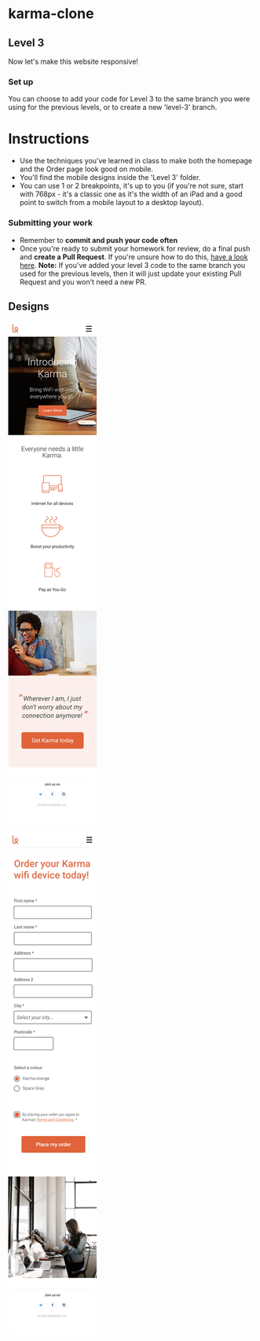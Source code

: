 # karma-clone
## Level 3

Now let's make this website responsive! 

### Set up

You can choose to add your code for Level 3 to the same branch you were using for the previous levels, or to create a new 'level-3' branch. 

# Instructions

- Use the techniques you've learned in class to make both the homepage and the Order page look good on mobile. 
- You'll find the mobile designs inside the 'Level 3' folder. 
- You can use 1 or 2 breakpoints, it's up to you (if you're not sure, start with 768px - it's a classic one as it's the width of an iPad and a good point to switch from a mobile layout to a desktop layout).

### Submitting your work
 - Remember to **commit and push your code often**
 - Once you're ready to submit your homework for review, do a final push and **create a Pull Request**. If you're unsure how to do this, [have a look here](https://syllabus.codeyourfuture.io/git/cheatsheet/#i-want-to-send-my-code-to-volunteers-pushing).
 **Note:** If you've added your level 3 code to the same branch you used for the previous levels, then it will just update your existing Pull Request and you won't need a new PR. 

## Designs

![alt text](./homepage-mobile.png "Homepage mobile design")

![alt text](./store-mobile.png "Store mobile design")
